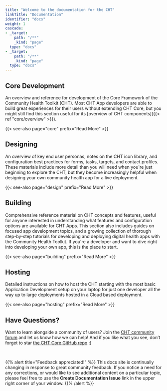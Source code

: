 ```yaml
---
title: "Welcome to the documentation for the CHT"
linkTitle: "Documentation"
identifier: "docs"
weight: 1
cascade:
- _target:
    path: "/**"
    _kind: "page"
  type: "docs"
- _target:
    path: "/**"
    _kind: "page"
  type: "docs"
---
```


## Core Development
An overview and reference for development of the Core Framework of the Community Health Toolkit (CHT). Most CHT App developers are able to build great experiences for their users without extending CHT Core, but you might still find this section useful for its [overview of CHT components]({{< ref "core/overview" >}}).

{{< see-also page="core" prefix="Read More" >}}

## Designing
An overview of key end user personas, notes on the CHT icon library, and configuration best practices for forms, tasks, targets, and contact profiles. These materials include more detail than you will need when you're just beginning to explore the CHT, but they become increasingly helpful when designing your own community health app for a live deployment.

{{< see-also page="design"  prefix="Read More" >}}

## Building
Comprehensive reference material on CHT concepts and features, useful for anyone interested in understanding what features and configuration options are available for CHT Apps. This section also includes guides on focused app development topics, and a growing collection of thorough step-by-step tutorials for developing and deploying digital health apps with the Community Health Toolkit. If you're a developer and want to dive right into developing your own app, this is the place to start.

{{< see-also page="building" prefix="Read More" >}}

## Hosting
Detailed instructions on how to host the CHT starting with the most basic Application Development setup on your laptop for just one developer all the way up to large deployments hosted in a Cloud based deployment.

{{< see-also page="hosting" prefix="Read More" >}}

## Have Questions?
Want to learn alongside a community of users? Join the [CHT community forum](https://forum.communityhealthtoolkit.org/) and let us know how we can help! And if you like what you see, don’t forget to star [the CHT Core GitHub repo](https://github.com/medic/cht-core) :)

<br />

{{% alert title="Feedback appreciated!" %}}
This docs site is continually changing in response to great community feedback. If you notice a need for any corrections, or would like to see additional content on a particular topic, please feel free to use the **Create Documentation Issue** link in the upper right corner of your window.
{{% /alert %}}
